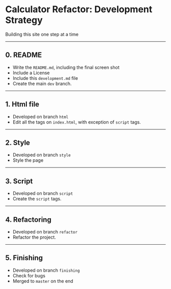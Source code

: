 # Calculator Refactor: Development Strategy

Building this site one step at a time

---

## 0. README

* Write the `README.md`, including the final screen shot
* Include a License
* Include this `development.md` file
* Create the main `dev` branch.

---

## 1. Html file

* Developed on branch `html`
* Edit all the tags on `index.html`, with exception of `script` tags.

---

## 2. Style

* Developed on branch `style`
* Style the page

---

## 3. Script

* Developed on branch `script`
* Create the `script` tags.

---

## 4. Refactoring

* Developed on branch `refactor`
* Refactor the project.

---

## 5. Finishing

* Developed on branch `finishing`
* Check for bugs
* Merged to `master` on the end